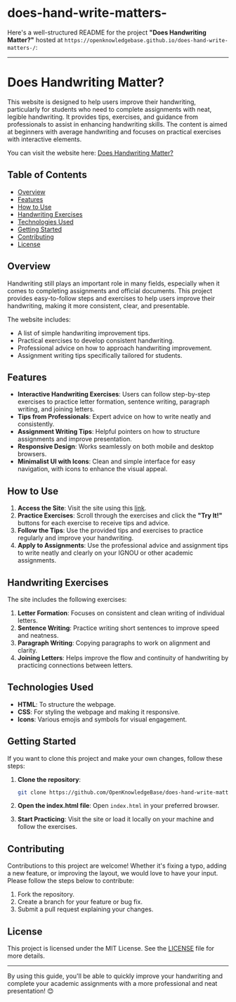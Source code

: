 # does-hand-write-matters-
Here's a well-structured README for the project **"Does Handwriting Matter?"** hosted at `https://openknowledgebase.github.io/does-hand-write-matters-/`:

---

# Does Handwriting Matter?

This website is designed to help users improve their handwriting, particularly for students who need to complete assignments with neat, legible handwriting. It provides tips, exercises, and guidance from professionals to assist in enhancing handwriting skills. The content is aimed at beginners with average handwriting and focuses on practical exercises with interactive elements.

You can visit the website here: [Does Handwriting Matter?](https://openknowledgebase.github.io/does-hand-write-matters-/)

## Table of Contents
- [Overview](#overview)
- [Features](#features)
- [How to Use](#how-to-use)
- [Handwriting Exercises](#handwriting-exercises)
- [Technologies Used](#technologies-used)
- [Getting Started](#getting-started)
- [Contributing](#contributing)
- [License](#license)

## Overview

Handwriting still plays an important role in many fields, especially when it comes to completing assignments and official documents. This project provides easy-to-follow steps and exercises to help users improve their handwriting, making it more consistent, clear, and presentable.

The website includes:
- A list of simple handwriting improvement tips.
- Practical exercises to develop consistent handwriting.
- Professional advice on how to approach handwriting improvement.
- Assignment writing tips specifically tailored for students.

## Features

- **Interactive Handwriting Exercises**: Users can follow step-by-step exercises to practice letter formation, sentence writing, paragraph writing, and joining letters.
- **Tips from Professionals**: Expert advice on how to write neatly and consistently.
- **Assignment Writing Tips**: Helpful pointers on how to structure assignments and improve presentation.
- **Responsive Design**: Works seamlessly on both mobile and desktop browsers.
- **Minimalist UI with Icons**: Clean and simple interface for easy navigation, with icons to enhance the visual appeal.
  
## How to Use

1. **Access the Site**: Visit the site using this [link](https://openknowledgebase.github.io/does-hand-write-matters-/).
2. **Practice Exercises**: Scroll through the exercises and click the **"Try It!"** buttons for each exercise to receive tips and advice.
3. **Follow the Tips**: Use the provided tips and exercises to practice regularly and improve your handwriting.
4. **Apply to Assignments**: Use the professional advice and assignment tips to write neatly and clearly on your IGNOU or other academic assignments.

## Handwriting Exercises

The site includes the following exercises:
1. **Letter Formation**: Focuses on consistent and clean writing of individual letters.
2. **Sentence Writing**: Practice writing short sentences to improve speed and neatness.
3. **Paragraph Writing**: Copying paragraphs to work on alignment and clarity.
4. **Joining Letters**: Helps improve the flow and continuity of handwriting by practicing connections between letters.

## Technologies Used

- **HTML**: To structure the webpage.
- **CSS**: For styling the webpage and making it responsive.
- **Icons**: Various emojis and symbols for visual engagement.

## Getting Started

If you want to clone this project and make your own changes, follow these steps:

1. **Clone the repository**:
    ```bash
    git clone https://github.com/OpenKnowledgeBase/does-hand-write-matters-.git
    ```

2. **Open the index.html file**: 
    Open `index.html` in your preferred browser.

3. **Start Practicing**:
    Visit the site or load it locally on your machine and follow the exercises.

## Contributing

Contributions to this project are welcome! Whether it's fixing a typo, adding a new feature, or improving the layout, we would love to have your input. Please follow the steps below to contribute:
1. Fork the repository.
2. Create a branch for your feature or bug fix.
3. Submit a pull request explaining your changes.

## License

This project is licensed under the MIT License. See the [LICENSE](LICENSE) file for more details.

---

By using this guide, you'll be able to quickly improve your handwriting and complete your academic assignments with a more professional and neat presentation! 😊
